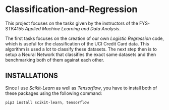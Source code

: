 ﻿# Classification-and-Regression

This project focuses on the tasks given by the instructors of the FYS-STK4155 *Applied Machine Learning and Data Analysis*. 

The first tasks focuses on the creation of our own *Logistic Regression* code, which is useful for the classification of the UCI Credit Card data. 
This algorithm is used a lot to classify these datasets. 
The next step then is to setup a Neural Network that classifies the exact same datasets and then benchmarking both of them against each other. 

## INSTALLATIONS

Since I use *Scikit-Learn* as well as *Tensorflow*, you have to install both of these packages using the following command: 

```
pip3 install scikit-learn, tensorflow
```
